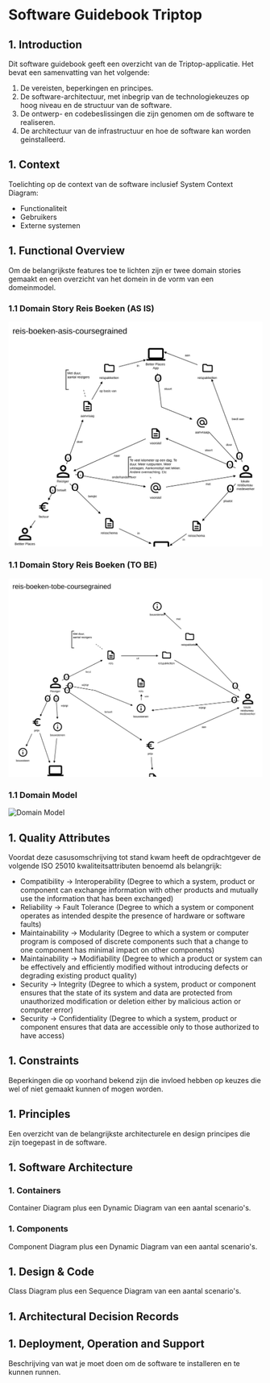 # Software Guidebook Triptop

## 1. Introduction
Dit software guidebook geeft een overzicht van de Triptop-applicatie. Het bevat een samenvatting van het volgende: 
1. De vereisten, beperkingen en principes. 
1. De software-architectuur, met inbegrip van de technologiekeuzes op hoog niveau en de structuur van de software. 
1. De ontwerp- en codebeslissingen die zijn genomen om de software te realiseren.
1. De architectuur van de infrastructuur en hoe de software kan worden geinstalleerd. 

## 1. Context

Toelichting op de context van de software inclusief System Context Diagram:
* Functionaliteit
* Gebruikers
* Externe systemen

## 1. Functional Overview

Om de belangrijkste features toe te lichten zijn er twee domain stories gemaakt en een overzicht van het domein in de vorm van een domeinmodel.

### 1.1 Domain Story Reis Boeken (AS IS)

![Domain Story Reis Boeken AS IS](../opdracht-diagrammen/reis-boeken-asis-coursegrained_2024-06-11.egn.svg)

### 1.1 Domain Story Reis Boeken (TO BE)

![Domain Story Reis Boeken TO BE](../opdracht-diagrammen/reis-boeken-tobe-coursegrained_2024-06-11.egn.svg)

### 1.1 Domain Model

![Domain Model](https://www.plantuml.com/plantuml/png/FOqn3i8m301tNW43Os9WP2eI7HZA7qnYDP4IEt8SmVEX2zFfTCDDtL1jrB8xP0vbH1fQzicizIk0ujklsT9uZKuQX8tOV90AjyVYvkSCNUZZf4N5aCoTeM9c-7lCk2hMIWntsTBnSbeaKl5jMqx4ySSl)

## 1. Quality Attributes

Voordat deze casusomschrijving tot stand kwam heeft de opdrachtgever de volgende ISO 25010 kwaliteitsattributen benoemd als belangrijk:
* Compatibility -> Interoperability (Degree to which a system, product or component can exchange information with other products and mutually use the information that has been exchanged)
* Reliability -> Fault Tolerance (Degree to which a system or component operates as intended despite the presence of hardware or software faults)
* Maintainability -> Modularity (Degree to which a system or computer program is composed of discrete components such that a change to one component has minimal impact on other components)
* Maintainability -> Modifiability (Degree to which a product or system can be effectively and efficiently modified without introducing defects or degrading existing product quality)
* Security -> Integrity (Degree to which a system, product or component ensures that the state of its system and data are protected from unauthorized modification or deletion either by malicious action or computer error)
* Security -> Confidentiality (Degree to which a system, product or component ensures that data are accessible only to those authorized to have access)

## 1. Constraints

Beperkingen die op voorhand bekend zijn die invloed hebben op keuzes die wel of niet gemaakt kunnen of mogen worden.

## 1. Principles

Een overzicht van de belangrijkste architecturele en design principes die zijn toegepast in de software.

## 1. Software Architecture

###     1. Containers

Container Diagram plus een Dynamic Diagram van een aantal scenario's.

###     1. Components

Component Diagram plus een Dynamic Diagram van een aantal scenario's.

## 1. Design & Code

Class Diagram plus een Sequence Diagram van een aantal scenario's.

## 1. Architectural Decision Records

## 1. Deployment, Operation and Support

Beschrijving van wat je moet doen om de software te installeren en te kunnen runnen.